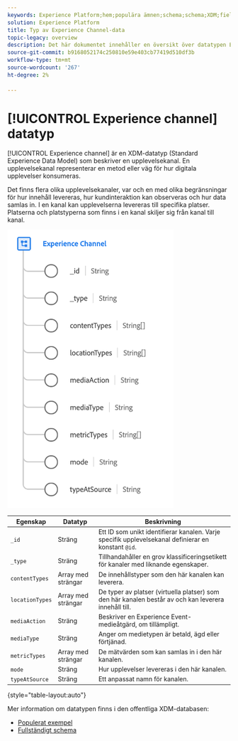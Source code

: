 ```yaml
---
keywords: Experience Platform;hem;populära ämnen;schema;schema;XDM;fields;schemas;Schemas;Webbsidesinformation;datatyp;datatyp;webbsida
solution: Experience Platform
title: Typ av Experience Channel-data
topic-legacy: overview
description: Det här dokumentet innehåller en översikt över datatypen Experience channel Experience Data Model (XDM).
source-git-commit: b9168052174c250810e59e403cb77419d510df3b
workflow-type: tm+mt
source-wordcount: '267'
ht-degree: 2%

---
```


# [!UICONTROL Experience channel] datatyp

[!UICONTROL Experience channel] är en XDM-datatyp (Standard Experience Data Model) som beskriver en upplevelsekanal. En upplevelsekanal representerar en metod eller väg för hur digitala upplevelser konsumeras.

Det finns flera olika upplevelsekanaler, var och en med olika begränsningar för hur innehåll levereras, hur kundinteraktion kan observeras och hur data samlas in. I en kanal kan upplevelserna levereras till specifika platser. Platserna och platstyperna som finns i en kanal skiljer sig från kanal till kanal.

![](../images/data-types/experience-channel.png)

| Egenskap | Datatyp | Beskrivning |
| --- | --- | --- |
| `_id` | Sträng | Ett ID som unikt identifierar kanalen. Varje specifik upplevelsekanal definierar en konstant `@id`. |
| `_type` | Sträng | Tillhandahåller en grov klassificeringsetikett för kanaler med liknande egenskaper. |
| `contentTypes` | Array med strängar | De innehållstyper som den här kanalen kan leverera. |
| `locationTypes` | Array med strängar | De typer av platser (virtuella platser) som den här kanalen består av och kan leverera innehåll till. |
| `mediaAction` | Sträng | Beskriver en Experience Event-medieåtgärd, om tillämpligt. |
| `mediaType` | Sträng | Anger om medietypen är betald, ägd eller förtjänad. |
| `metricTypes` | Array med strängar | De mätvärden som kan samlas in i den här kanalen. |
| `mode` | Sträng | Hur upplevelser levereras i den här kanalen. |
| `typeAtSource` | Sträng | Ett anpassat namn för kanalen. |

{style=&quot;table-layout:auto&quot;}

Mer information om datatypen finns i den offentliga XDM-databasen:

* [Populerat exempel](https://github.com/adobe/xdm/blob/master/components/datatypes/channels/channel.example.1.json)
* [Fullständigt schema](https://github.com/adobe/xdm/blob/master/components/datatypes/channels/channel.schema.json)
